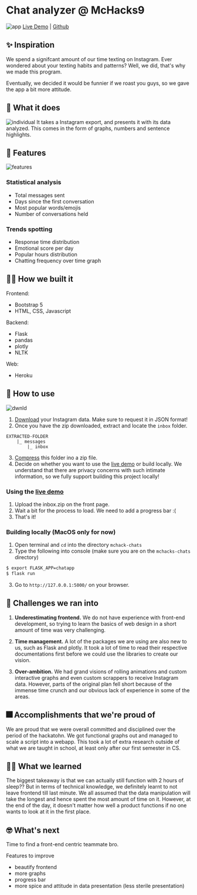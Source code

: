 # Chat analyzer @ McHacks9

![app](https://i.imgur.com/FyMnHLr.png)
[Live Demo](https://mcchat9.herokuapp.com/) | [Github](https://github.com/kurtislaw/mchack-chats)
## ✨ Inspiration
We spend a signifcant amount of our time texting on Instagram. Ever wondered about your texting habits and patterns? Well, we did, that's why we made this program.

Eventually, we decided it would be funnier if we roast you guys, so we gave the app a bit more attitude.
## 🦾 What it does
![individual](https://i.imgur.com/tc6bfRO.png)
It takes a Instagram export, and presents it with its data analyzed. This comes in the form of graphs, numbers and sentence highlights.

## 🚀 Features
![features](https://i.imgur.com/HGi5jJj.png)
### Statistical analysis
- Total messages sent
- Days since the first conversation
- Most popular words/emojis
- Number of conversations held
### Trends spotting
- Response time distribution
- Emotional score per day
- Popular hours distribution
- Chatting frequency over time graph
## 🕵️‍♂️ How we built it
Frontend:
- Bootstrap 5
- HTML, CSS, Javascript

Backend:
- Flask
- pandas
- plotly
- NLTK

Web:
- Heroku

## 🔨 How to use
![dwnld](https://i.imgur.com/WGjoKTS.png)
1. [Download](https://www.instagram.com/download/request/) your Instagram data. Make sure to request it in JSON format!
2. Once you have the zip downloaded, extract and locate the `inbox` folder.
```
EXTRACTED-FOLDER
    |_ messages
        |_ inbox
```
3. [Compress](https://support.microsoft.com/en-us/windows/zip-and-unzip-files-8d28fa72-f2f9-712f-67df-f80cf89fd4e5) this folder ino a zip file. 
4. Decide on whether you want to use the [live demo](https://mcchat9.herokuapp.com/) or build locally. We understand that there are privacy concerns with such intimate information, so we fully support building this project locally!

### Using the [live demo](https://mcchat9.herokuapp.com/)
1. Upload the inbox.zip on the front page.
2. Wait a bit for the process to load. We need to add a progress bar :(
3. That's it!

### Building locally (MacOS only for now)
1. Open terminal and `cd` into the directory `mchack-chats`
2. Type the following into console (make sure you are on the `mchacks-chats` directory)
```zsh
$ export FLASK_APP=chatapp
$ flask run
```
3. Go to `http://127.0.0.1:5000/` on your browser.
## 🤬 Challenges we ran into
1. **Underestimating frontend.**
We do not have experience with front-end development, so trying to learn the basics of web design in a short amount of time was very challenging. 

2. **Time management.**
A lot of the packages we are using are also new to us, such as Flask and plotly. It took a lot of time to read their respective documentations first before we could use the libraries to create our vision.

3. **Over-ambition.**
We had grand visions of rolling animations and custom interactive graphs and even custom scrappers to receive Instagram data. However, parts of the original plan fell short because of the immense time crunch and our obvious lack of experience in some of the areas.
## 🎆 Accomplishments that we're proud of
We are proud that we were overall committed and disciplined over the period of the hackatohn. We got functional graphs out and managed to scale a script into a webapp. This took a lot of extra research outside of what we are taught in school, at least only after our first semester in CS.
## 👩‍🏫 What we learned
The biggest takeaway is that we can actually still function with 2 hours of sleep?? But in terms of technical knowledge, we definitely learnt to not leave frontend till last minute. We all assumed that the data manipulation will take the longest and hence spent the most amount of time on it. However, at the end of the day, it doesn't matter how well a product functions if no one wants to look at it in the first place. 

## 🤓 What's next
Time to find a front-end centric teammate bro.

Features to improve
- beautify frontend
- more graphs
- progress bar
- more spice and attitude in data presentation (less sterile presentation)